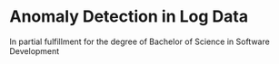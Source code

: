 # Anomaly Detection in Log Data
In partial fulfillment for the degree of Bachelor of Science in Software Development

